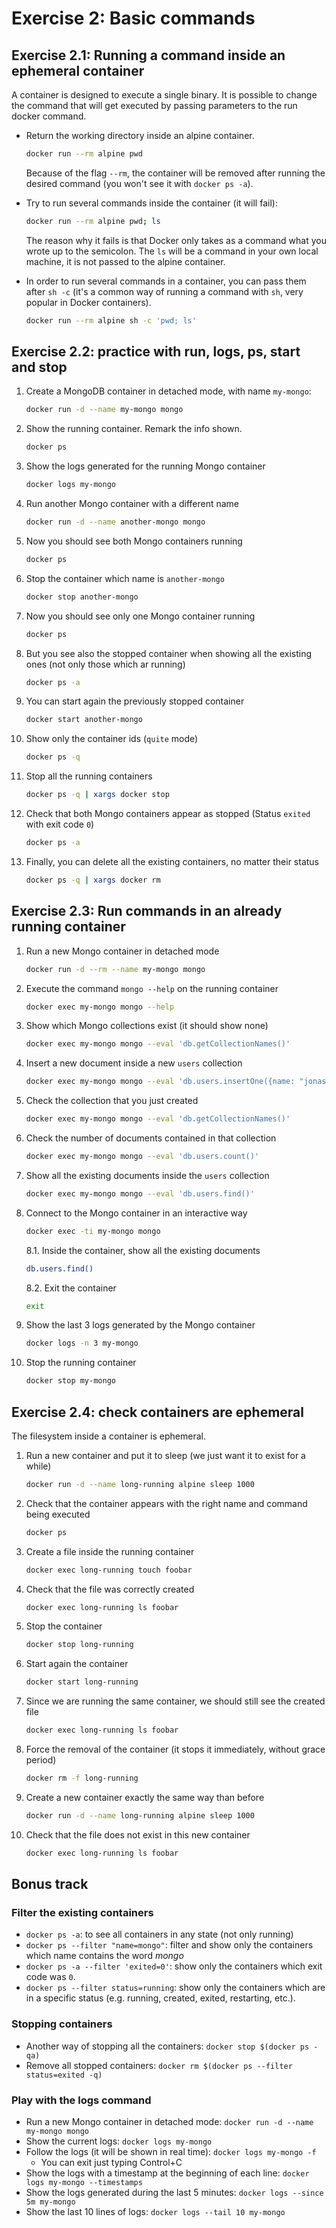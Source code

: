 # Exercise 2: Basic commands

## Exercise 2.1: Running a command inside an ephemeral container

A container is designed to execute a single binary. It is possible to change the command that will get executed by passing parameters to the run docker command.

- Return the working directory inside an alpine container.

  ```bash
  docker run --rm alpine pwd
  ```

  Because of the flag `--rm`, the container will be removed after running the desired command (you won't see it with `docker ps -a`).

- Try to run several commands inside the container (it will fail):

  ```bash
  docker run --rm alpine pwd; ls
  ```

  The reason why it fails is that Docker only takes as a command what you wrote up to the semicolon. The `ls` will be a command in your own local machine, it is not passed to the alpine container.

- In order to run several commands in a container, you can pass them after `sh -c` (it's a common way of running a command with `sh`, very popular in Docker containers).

  ```bash
  docker run --rm alpine sh -c 'pwd; ls'
  ```

## Exercise 2.2: practice with run, logs, ps, start and stop

1. Create a MongoDB container in detached mode, with name `my-mongo`:
   ```bash
   docker run -d --name my-mongo mongo
   ```
2. Show the running container. Remark the info shown.
   ```bash
   docker ps
   ```
3. Show the logs generated for the running Mongo container
   ```bash
   docker logs my-mongo
   ```
4. Run another Mongo container with a different name
   ```bash
   docker run -d --name another-mongo mongo
   ```
5. Now you should see both Mongo containers running
   ```bash
   docker ps
   ```
6. Stop the container which name is `another-mongo`
   ```bash
   docker stop another-mongo
   ```
7. Now you should see only one Mongo container running
   ```bash
   docker ps
   ```
8. But you see also the stopped container when showing all the existing ones (not only those which ar running)
   ```bash
   docker ps -a
   ```
9. You can start again the previously stopped container
   ```bash
   docker start another-mongo
   ```
10. Show only the container ids (`quite` mode)
    ```bash
    docker ps -q
    ```
11. Stop all the running containers
    ```bash
    docker ps -q | xargs docker stop
    ```
12. Check that both Mongo containers appear as stopped (Status `exited` with exit code `0`)
    ```bash
    docker ps -a
    ```
13. Finally, you can delete all the existing containers, no matter their status
    ```bash
    docker ps -q | xargs docker rm
    ```

## Exercise 2.3: Run commands in an already running container

1. Run a new Mongo container in detached mode
   ```bash
   docker run -d --rm --name my-mongo mongo
   ```
2. Execute the command `mongo --help` on the running container
   ```bash
   docker exec my-mongo mongo --help
   ```
3. Show which Mongo collections exist (it should show none)
   ```bash
   docker exec my-mongo mongo --eval 'db.getCollectionNames()'
   ```
4. Insert a new document inside a new `users` collection
   ```bash
   docker exec my-mongo mongo --eval 'db.users.insertOne({name: "jonas"})'
   ```
5. Check the collection that you just created
   ```bash
   docker exec my-mongo mongo --eval 'db.getCollectionNames()'
   ```
6. Check the number of documents contained in that collection
   ```bash
   docker exec my-mongo mongo --eval 'db.users.count()'
   ```
7. Show all the existing documents inside the `users` collection
   ```bash
   docker exec my-mongo mongo --eval 'db.users.find()'
   ```
8. Connect to the Mongo container in an interactive way
   ```bash
   docker exec -ti my-mongo mongo
   ```
   8.1. Inside the container, show all the existing documents
   ```bash
   db.users.find()
   ```
   8.2. Exit the container
   ```bash
   exit
   ```
9. Show the last 3 logs generated by the Mongo container
   ```bash
   docker logs -n 3 my-mongo
   ```
10. Stop the running container
    ```bash
    docker stop my-mongo
    ```

## Exercise 2.4: check containers are ephemeral

The filesystem inside a container is ephemeral.

1. Run a new container and put it to sleep (we just want it to exist for a while)
   ```bash
   docker run -d --name long-running alpine sleep 1000
   ```
2. Check that the container appears with the right name and command being executed
   ```bash
   docker ps
   ```
3. Create a file inside the running container
   ```bash
   docker exec long-running touch foobar
   ```
4. Check that the file was correctly created
   ```bash
   docker exec long-running ls foobar
   ```
5. Stop the container
   ```bash
   docker stop long-running
   ```
6. Start again the container
   ```bash
   docker start long-running
   ```
7. Since we are running the same container, we should still see the created file
   ```bash
   docker exec long-running ls foobar
   ```
8. Force the removal of the container (it stops it immediately, without grace period)
   ```bash
   docker rm -f long-running
   ```
9. Create a new container exactly the same way than before
   ```bash
   docker run -d --name long-running alpine sleep 1000
   ```
10. Check that the file does not exist in this new container
    ```bash
    docker exec long-running ls foobar
    ```

## Bonus track

### Filter the existing containers

- `docker ps -a`: to see all containers in any state (not only running)
- `docker ps --filter "name=mongo"`: filter and show only the containers which name contains the word _mongo_
- `docker ps -a --filter 'exited=0'`: show only the containers which exit code was `0`.
- `docker ps --filter status=running`: show only the containers which are in a specific status (e.g. running, created, exited, restarting, etc.).

### Stopping containers

- Another way of stopping all the containers: `docker stop $(docker ps -qa)`
- Remove all stopped containers: `docker rm $(docker ps --filter status=exited -q)`

### Play with the logs command

- Run a new Mongo container in detached mode: `docker run -d --name my-mongo mongo`
- Show the current logs: `docker logs my-mongo`
- Follow the logs (it will be shown in real time): `docker logs my-mongo -f`
  - You can exit just typing Control+C
- Show the logs with a timestamp at the beginning of each line: `docker logs my-mongo --timestamps`
- Show the logs generated during the last 5 minutes: `docker logs --since 5m my-mongo`
- Show the last 10 lines of logs: `docker logs --tail 10 my-mongo`
